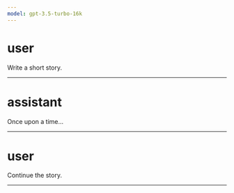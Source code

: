```yaml
---
model: gpt-3.5-turbo-16k
---
```


# user

Write a short story.

---

# assistant

Once upon a time...

---

# user

Continue the story.

---
